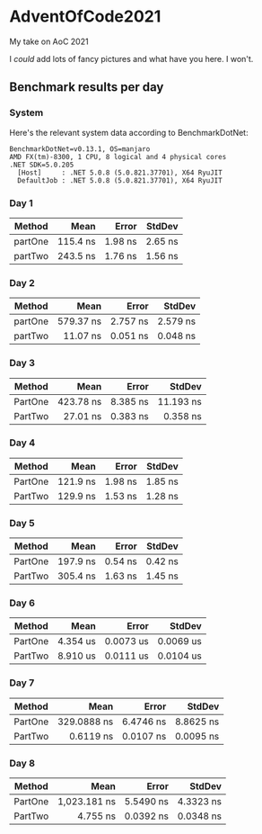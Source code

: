 # AdventOfCode2021
My take on AoC 2021

I _could_ add lots of fancy pictures and what have you here. I won't.


## Benchmark results per day
### System
Here's the relevant system data according to BenchmarkDotNet:
```
BenchmarkDotNet=v0.13.1, OS=manjaro 
AMD FX(tm)-8300, 1 CPU, 8 logical and 4 physical cores
.NET SDK=5.0.205
  [Host]     : .NET 5.0.8 (5.0.821.37701), X64 RyuJIT
  DefaultJob : .NET 5.0.8 (5.0.821.37701), X64 RyuJIT
```

### Day 1
|  Method |     Mean |   Error |  StdDev |
|-------- |---------:|--------:|--------:|
| partOne | 115.4 ns | 1.98 ns | 2.65 ns |
| partTwo | 243.5 ns | 1.76 ns | 1.56 ns |

### Day 2
|  Method |      Mean |    Error |   StdDev |
|-------- |----------:|---------:|---------:|
| partOne | 579.37 ns | 2.757 ns | 2.579 ns |
| partTwo |  11.07 ns | 0.051 ns | 0.048 ns |

### Day 3
|  Method |      Mean |    Error |    StdDev |
|-------- |----------:|---------:|----------:|
| PartOne | 423.78 ns | 8.385 ns | 11.193 ns |
| PartTwo |  27.01 ns | 0.383 ns |  0.358 ns |

### Day 4
|  Method |     Mean |   Error |  StdDev |
|-------- |---------:|--------:|--------:|
| PartOne | 121.9 ns | 1.98 ns | 1.85 ns |
| PartTwo | 129.9 ns | 1.53 ns | 1.28 ns |

### Day 5
|  Method |     Mean |   Error |  StdDev |
|-------- |---------:|--------:|--------:|
| PartOne | 197.9 ns | 0.54 ns | 0.42 ns |
| PartTwo | 305.4 ns | 1.63 ns | 1.45 ns |

### Day 6
|  Method |     Mean |     Error |    StdDev |
|-------- |---------:|----------:|----------:|
| PartOne | 4.354 us | 0.0073 us | 0.0069 us |
| PartTwo | 8.910 us | 0.0111 us | 0.0104 us |

### Day 7
|  Method |        Mean |     Error |    StdDev |
|-------- |------------:|----------:|----------:|
| PartOne | 329.0888 ns | 6.4746 ns | 8.8625 ns |
| PartTwo |   0.6119 ns | 0.0107 ns | 0.0095 ns |

### Day 8
|  Method |         Mean |     Error |    StdDev |
|-------- |-------------:|----------:|----------:|
| PartOne | 1,023.181 ns | 5.5490 ns | 4.3323 ns |
| PartTwo |     4.755 ns | 0.0392 ns | 0.0348 ns |
